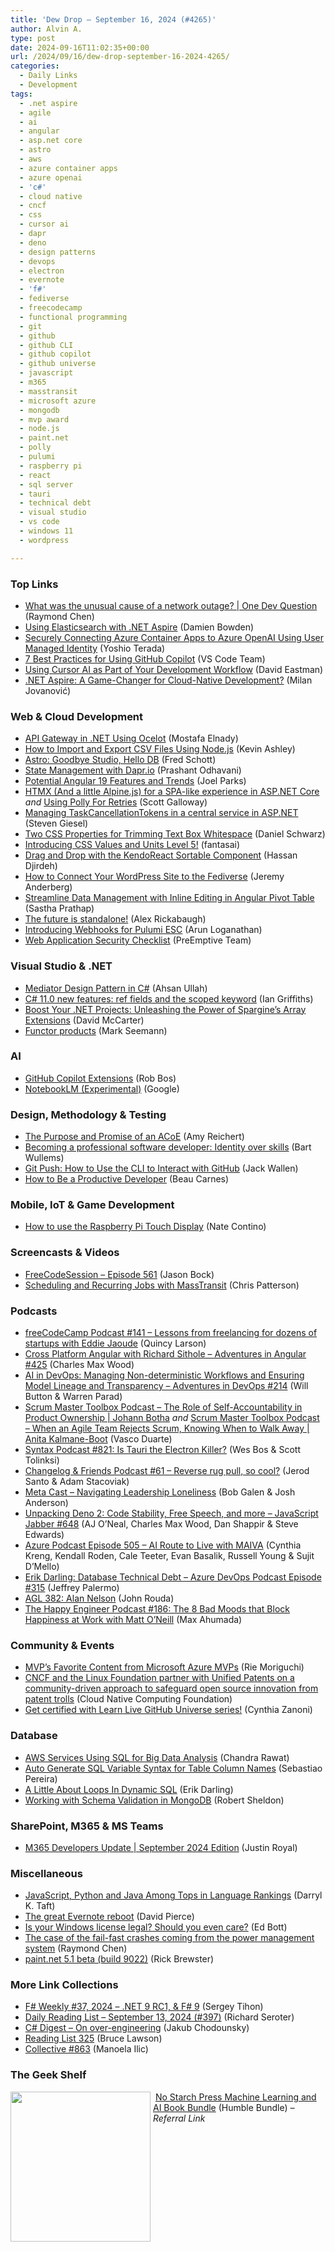 ```yaml
---
title: 'Dew Drop – September 16, 2024 (#4265)'
author: Alvin A.
type: post
date: 2024-09-16T11:02:35+00:00
url: /2024/09/16/dew-drop-september-16-2024-4265/
categories:
  - Daily Links
  - Development
tags:
  - .net aspire
  - agile
  - ai
  - angular
  - asp.net core
  - astro
  - aws
  - azure container apps
  - azure openai
  - 'c#'
  - cloud native
  - cncf
  - css
  - cursor ai
  - dapr
  - deno
  - design patterns
  - devops
  - electron
  - evernote
  - 'f#'
  - fediverse
  - freecodecamp
  - functional programming
  - git
  - github
  - github CLI
  - github copilot
  - github universe
  - javascript
  - m365
  - masstransit
  - microsoft azure
  - mongodb
  - mvp award
  - node.js
  - paint.net
  - polly
  - pulumi
  - raspberry pi
  - react
  - sql server
  - tauri
  - technical debt
  - visual studio
  - vs code
  - windows 11
  - wordpress

---
```

### <a name="top"></a>Top Links

  * <a href="http://www.youtube.com/watch?v=KAwoW6Buwdg" target="_blank" rel="noopener">What was the unusual cause of a network outage? | One Dev Question</a> (Raymond Chen)
  * <a href="https://damienbod.com/2024/09/16/using-elasticsearch-with-net-aspire/" target="_blank" rel="noopener">Using Elasticsearch with .NET Aspire</a> (Damien Bowden)
  * <a href="https://dev.to/azure/securely-connecting-azure-container-apps-to-azure-openai-using-user-managed-identity-3369" target="_blank" rel="noopener">Securely Connecting Azure Container Apps to Azure OpenAI Using User Managed Identity</a> (Yoshio Terada)
  * <a href="https://www.linkedin.com/pulse/7-best-practices-using-github-copilot-vs-code-hx7bc/" target="_blank" rel="noopener">7 Best Practices for Using GitHub Copilot</a> (VS Code Team)
  * <a href="https://thenewstack.io/using-cursor-ai-as-part-of-your-development-workflow/" target="_blank" rel="noopener">Using Cursor AI as Part of Your Development Workflow</a> (David Eastman)
  * <a href="https://www.milanjovanovic.tech/blog/dotnet-aspire-a-game-changer-for-cloud-native-development" target="_blank" rel="noopener">.NET Aspire: A Game-Changer for Cloud-Native Development?</a> (Milan Jovanović)



### <a name="web"></a>Web & Cloud Development

  * <a href="https://blog.stackademic.com/api-gateway-in-net-using-ocelot-c1d3eeb88551" target="_blank" rel="noopener">API Gateway in .NET Using Ocelot</a> (Mostafa Elnady)
  * <a href="https://developer.mescius.com/blogs/how-to-import-and-export-csv-files-using-node-js" target="_blank" rel="noopener">How to Import and Export CSV Files Using Node.js</a> (Kevin Ashley)
  * <a href="https://astro.build/blog/goodbye-astro-studio/" target="_blank" rel="noopener">Astro: Goodbye Studio, Hello DB</a> (Fred Schott)
  * <a href="https://medium.com/simform-engineering/state-management-with-dapr-io-in-c-net-8-1d90eebd9857" target="_blank" rel="noopener">State Management with Dapr.io</a> (Prashant Odhavani)
  * <a href="https://developer.mescius.com/blogs/potential-angular-19-features-and-trends" target="_blank" rel="noopener">Potential Angular 19 Features and Trends</a> (Joel Parks)
  * <a href="https://www.mostlylucid.net/blog/htmxtomakeyoursitemorespalike" target="_blank" rel="noopener">HTMX (And a little Alpine.js) for a SPA-like experience in ASP.NET Core</a> _and_ <a href="https://www.mostlylucid.net/blog/usingpollyforretries" target="_blank" rel="noopener">Using Polly For Retries</a> (Scott Galloway)
  * <a href="https://steven-giesel.com/blogPost/cacc60e5-4fbf-473a-a5af-c9fb333d9183" target="_blank" rel="noopener">Managing TaskCancellationTokens in a central service in ASP.NET</a> (Steven Giesel)
  * <a href="https://css-tricks.com/two-css-properties-for-trimming-text-box-whitespace/" target="_blank" rel="noopener">Two CSS Properties for Trimming Text Box Whitespace</a> (Daniel Schwarz)
  * <a href="https://www.w3.org/blog/CSS/2024/09/13/css-values-5-fpwd/" target="_blank" rel="noopener">Introducing CSS Values and Units Level 5!</a> (fantasai)
  * <a href="https://www.telerik.com/blogs/drag-drop-kendoreact-sortable-component" target="_blank" rel="noopener">Drag and Drop with the KendoReact Sortable Component</a> (Hassan Djirdeh)
  * <a href="https://wordpress.com/blog/2024/09/13/wordpress-fediverse/" target="_blank" rel="noopener">How to Connect Your WordPress Site to the Fediverse</a> (Jeremy Anderberg)
  * <a href="https://www.syncfusion.com/blogs/post/inline-editing-in-angular-pivot-table?utm_source=alvinashcraft&utm_medium=email&utm_campaign=alvinashcraft_blog_edmsep24" target="_blank" rel="noopener">Streamline Data Management with Inline Editing in Angular Pivot Table</a> (Sastha Prathap)
  * <a href="https://blog.angular.dev/the-future-is-standalone-475d7edbc706?source=rss----447683c3d9a3---4" target="_blank" rel="noopener">The future is standalone!</a> (Alex Rickabaugh)
  * <a href="https://www.pulumi.com/blog/esc-webhooks-launch/" target="_blank" rel="noopener">Introducing Webhooks for Pulumi ESC</a> (Arun Loganathan)
  * <a href="https://www.preemptive.com/blog/web-application-security-checklist/" target="_blank" rel="noopener">Web Application Security Checklist</a> (PreEmptive Team)



### <a name="dotnet"></a>Visual Studio & .NET

  * <a href="https://code-maze.com/csharp-mediator-design-pattern/" target="_blank" rel="noopener">Mediator Design Pattern in C#</a> (Ahsan Ullah)
  * <a href="https://endjin.com/blog/2024/09/dotnet-csharp-11-ref-fields-scoped-keyword.html" target="_blank" rel="noopener">C# 11.0 new features: ref fields and the scoped keyword</a> (Ian Griffiths)
  * <a href="https://dotnettips.wordpress.com/2024/09/15/boost-your-net-projects-unleashing-the-power-of-spargines-array-extensions/" target="_blank" rel="noopener">Boost Your .NET Projects: Unleashing the Power of Spargine’s Array Extensions</a> (David McCarter)
  * <a href="https://blog.ploeh.dk/2024/09/16/functor-products/" target="_blank" rel="noopener">Functor products</a> (Mark Seemann)



### AI

  * <a href="https://devopsjournal.io/blog/2024/09/14/GitHub-Copilot-Extensions" target="_blank" rel="noopener">GitHub Copilot Extensions</a> (Rob Bos)
  * <a href="https://notebooklm.google.com/?pli=1" target="_blank" rel="noopener">NotebookLM (Experimental)</a> (Google)



### <a name="design"></a>Design, Methodology & Testing

  * <a href="https://www.telerik.com/blogs/purpose-promise-acoe" target="_blank" rel="noopener">The Purpose and Promise of an ACoE</a> (Amy Reichert)
  * <a href="https://bartwullems.blogspot.com/2024/09/becoming-professional-software.html" target="_blank" rel="noopener">Becoming a professional software developer: Identity over skills</a> (Bart Wullems)
  * <a href="https://thenewstack.io/git-push-how-to-use-the-cli-to-interact-with-github/" target="_blank" rel="noopener">Git Push: How to Use the CLI to Interact with GitHub</a> (Jack Wallen)
  * <a href="https://www.freecodecamp.org/news/how-to-be-a-productive-developer/" target="_blank" rel="noopener">How to Be a Productive Developer</a> (Beau Carnes)



### <a name="mobile"></a>Mobile, IoT & Game Development

  * <a href="https://www.raspberrypi.com/news/how-to-use-the-raspberry-pi-touch-display/" target="_blank" rel="noopener">How to use the Raspberry Pi Touch Display</a> (Nate Contino)



### <a name="videos"></a>Screencasts & Videos

  * <a href="http://www.youtube.com/watch?v=r8IHRCHyORk" target="_blank" rel="noopener">FreeCodeSession &#8211; Episode 561</a> (Jason Bock)
  * <a href="http://www.youtube.com/watch?v=ZoJGmogoMl0" target="_blank" rel="noopener">Scheduling and Recurring Jobs with MassTransit</a> (Chris Patterson)



### <a name="podcasts"></a>Podcasts

  * <a href="https://www.freecodecamp.org/news/lessons-from-freelancing-for-dozens-of-startups-eddie-jaoude/" target="_blank" rel="noopener">freeCodeCamp Podcast #141 &#8211; Lessons from freelancing for dozens of startups with Eddie Jaoude</a> (Quincy Larson)
  * <a href="https://topenddevs.com/podcasts/adventures-in-angular/episodes/cross-platform-angular-with-richard-sithole-aia-425#player1?catid=0&trackid=0" target="_blank" rel="noopener">Cross Platform Angular with Richard Sithole &#8211; Adventures in Angular #425</a> (Charles Max Wood)
  * <a href="https://topenddevs.com/podcasts/adventures-in-devops/episodes/ai-in-devops-managing-non-deterministic-workflows-and-ensuring-model-lineage-and-transparency-devops-214#player1?catid=0&trackid=0" target="_blank" rel="noopener">AI in DevOps: Managing Non-deterministic Workflows and Ensuring Model Lineage and Transparency &#8211; Adventures in DevOps #214</a> (Will Button & Warren Parad)
  * <a href="https://scrummastertoolbox.libsyn.com/the-role-of-self-accountability-in-product-ownership-johann-botha" target="_blank" rel="noopener">Scrum Master Toolbox Podcast &#8211; The Role of Self-Accountability in Product Ownership | Johann Botha</a> _and_ <a href="https://scrummastertoolbox.libsyn.com/when-an-agile-team-rejects-scrum-knowing-when-to-walk-away-anita-kalmane-boot" target="_blank" rel="noopener">Scrum Master Toolbox Podcast &#8211; When an Agile Team Rejects Scrum, Knowing When to Walk Away | Anita Kalmane-Boot</a> (Vasco Duarte)
  * <a href="https://syntax.fm/821" target="_blank" rel="noopener">Syntax Podcast #821: Is Tauri the Electron Killer?</a> (Wes Bos & Scott Tolinksi)
  * <a href="https://changelog.com/friends/61" target="_blank" rel="noopener">Changelog & Friends Podcast #61 &#8211; Reverse rug pull, so cool?</a> (Jerod Santo & Adam Stacoviak)
  * <a href="https://www.meta-cast.com/episode/navigating-leadership-loneliness" target="_blank" rel="noopener">Meta Cast &#8211; Navigating Leadership Loneliness</a> (Bob Galen & Josh Anderson)
  * <a href="https://topenddevs.com/podcasts/javascript-jabber/episodes/unpacking-deno-2-code-stability-free-speech-and-more-jsj-648#player1?catid=0&trackid=0" target="_blank" rel="noopener">Unpacking Deno 2: Code Stability, Free Speech, and more &#8211; JavaScript Jabber #648</a> (AJ O&#8217;Neal, Charles Max Wood, Dan Shappir & Steve Edwards)
  * <a href="http://azpodcast.azurewebsites.net/post/Episode-505-AI-Route-to-Live-with-MAIVA" target="_blank" rel="noopener">Azure Podcast Episode 505 &#8211; AI Route to Live with MAIVA</a> (Cynthia Kreng, Kendall Roden, Cale Teeter, Evan Basalik, Russell Young & Sujit D&#8217;Mello)
  * <a href="http://feed.azuredevops.show/erik-darling-database-technical-debt-episode-315" target="_blank" rel="noopener">Erik Darling: Database Technical Debt &#8211; Azure DevOps Podcast Episode #315</a> (Jeffrey Palermo)
  * <a href="https://www.ageekleader.com/agl-382-alan-nelson/" target="_blank" rel="noopener">AGL 382: Alan Nelson</a> (John Rouda)
  * <a href="https://oasisofcourage.com/186-the-8-bad-moods-that-block-happiness-at-work-with-matt-oneill/" target="_blank" rel="noopener">The Happy Engineer Podcast #186: The 8 Bad Moods that Block Happiness at Work with Matt O’Neill</a> (Max Ahumada)



### <a name="events"></a>Community & Events

  * <a href="https://techcommunity.microsoft.com/t5/microsoft-mvp-communities-blog/mvp-s-favorite-content-from-microsoft-azure-mvps/ba-p/4234160" target="_blank" rel="noopener">MVP’s Favorite Content from Microsoft Azure MVPs</a> (Rie Moriguchi)
  * <a href="https://www.cncf.io/blog/2024/09/16/cncf-and-the-linux-foundation-partner-with-unified-patents-on-a-community-driven-approach-to-safeguard-open-source-innovation-from-patent-trolls/" target="_blank" rel="noopener">CNCF and the Linux Foundation partner with Unified Patents on a community-driven approach to safeguard open source innovation from patent trolls</a> (Cloud Native Computing Foundation)
  * <a href="https://techcommunity.microsoft.com/t5/microsoft-developer-community/get-certified-with-learn-live-github-universe-series/ba-p/4244659" target="_blank" rel="noopener">Get certified with Learn Live GitHub Universe series!</a> (Cynthia Zanoni)



### <a name="sql"></a>Database

  * <a href="https://www.red-gate.com/simple-talk/cloud/aws/aws-services-using-sql-for-big-data-analysis/" target="_blank" rel="noopener">AWS Services Using SQL for Big Data Analysis</a> (Chandra Rawat)
  * <a href="https://www.mssqltips.com/sqlservertip/8084/auto-generate-sql-variable-syntax-for-table-column-names/" target="_blank" rel="noopener">Auto Generate SQL Variable Syntax for Table Column Names</a> (Sebastiao Pereira)
  * <a href="https://erikdarling.com/a-little-about-loops-in-dynamic-sql/" target="_blank" rel="noopener">A Little About Loops In Dynamic SQL</a> (Erik Darling)
  * <a href="https://www.red-gate.com/simple-talk/databases/nosql/mongodb/working-with-schema-validation-in-mongodb/" target="_blank" rel="noopener">Working with Schema Validation in MongoDB</a> (Robert Sheldon)



### <a name="sp"></a>SharePoint, M365 & MS Teams

  * <a href="https://techcommunity.microsoft.com/t5/marketplace-blog/m365-developers-update-september-2024-edition/ba-p/4245206" target="_blank" rel="noopener">M365 Developers Update | September 2024 Edition</a> (Justin Royal)



### <a name="misc"></a>Miscellaneous

  * <a href="https://thenewstack.io/javascript-python-and-java-among-tops-in-language-rankings/" target="_blank" rel="noopener">JavaScript, Python and Java Among Tops in Language Rankings</a> (Darryl K. Taft)
  * <a href="https://www.theverge.com/2024/9/15/24242764/evernote-future-productivity-app-vergecast" target="_blank" rel="noopener">The great Evernote reboot</a> (David Pierce)
  * <a href="https://www.zdnet.com/article/is-your-windows-license-legal-should-you-even-care/#ftag=RSSbaffb68" target="_blank" rel="noopener">Is your Windows license legal? Should you even care?</a> (Ed Bott)
  * <a href="https://devblogs.microsoft.com/oldnewthing/20240913-00/?p=110257" target="_blank" rel="noopener">The case of the fail-fast crashes coming from the power management system</a> (Raymond Chen)
  * <a href="https://blog.getpaint.net/2024/09/13/paint-net-5-1-beta-build-9022/" target="_blank" rel="noopener">paint.net 5.1 beta (build 9022)</a> (Rick Brewster)



### <a name="links"></a>More Link Collections

  * <a href="https://sergeytihon.com/2024/09/14/f-weekly-37-2024-net-9-rc1-f-9/" target="_blank" rel="noopener">F# Weekly #37, 2024 – .NET 9 RC1, & F# 9</a> (Sergey Tihon)
  * <a href="https://seroter.com/2024/09/13/daily-reading-list-september-13-2024-397/" target="_blank" rel="noopener">Daily Reading List – September 13, 2024 (#397)</a> (Richard Seroter)
  * <a href="https://newsletter.csharpdigest.net/p/overengineering" target="_blank" rel="noopener">C# Digest &#8211; On over-engineering</a> (Jakub Chodounsky)
  * <a href="https://brucelawson.co.uk/2024/reading-list-325/" target="_blank" rel="noopener">Reading List 325</a> (Bruce Lawson)
  * <a href="https://tympanus.net/codrops/collective/collective-863/" target="_blank" rel="noopener">Collective #863</a> (Manoela Ilic)



### <a name="shelf"></a>The Geek Shelf

<a href="https://www.humblebundle.com/books/machine-learning-and-ai-no-starch-books?partner=morningdew" target="_blank" rel="noopener"><img data-recalc-dims="1" loading="lazy" decoding="async" width="224" height="240" align="left" style="margin: 0px 4px 0px 0px; border: 0px currentcolor; border-image: none; float: left; display: inline; background-image: none;" src="https://i0.wp.com/hb.imgix.net/f533714aeed86447fd780c784ae7cb22ff811112.png?resize=224%2C240&#038;ssl=1" border="0" /></a>&nbsp;<a href="https://www.humblebundle.com/books/machine-learning-and-ai-no-starch-books?partner=morningdew" target="_blank" rel="noopener">No Starch Press Machine Learning and AI Book Bundle</a> (Humble Bundle) _&#8211; Referral Link_